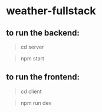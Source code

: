 # weather-fullstack
## to run the backend:
>cd server

>npm start

## to run the frontend:
>cd client

>npm run dev
